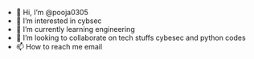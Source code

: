 - 👋 Hi, I’m @pooja0305
- 👀 I’m interested in cybsec
- 🌱 I’m currently learning engineering
- 💞️ I’m looking to collaborate on tech stuffs cybesec and python codes
- 📫 How to reach me email

<!---
pooja0305/pooja0305 is a ✨ special ✨ repository because its `README.md` (this file) appears on your GitHub profile.
You can click the Preview link to take a look at your changes.
--->

